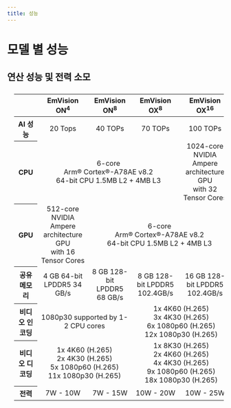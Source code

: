 ```yaml
---
title: 성능
---
```


# 모델 별 성능

## 연산 성능 및 전력 소모

<style>#emVision-spec {display: inline-block; margin: 0.5em 1em;} #emVision-spec td {font-size: 1em;}</style>
<div style="white-space: nowrap; overflow-x: auto; overflow-y: hidden;">
<table id="emVision-spec">
  <thead>
    <tr>
      <th style="text-align: center">&nbsp;</th>
      <th style="text-align: center">EmVision ON<sup>4</sup></th>
      <th style="text-align: center">EmVision ON<sup>8</sup></th>
      <th style="text-align: center">EmVision OX<sup>8</sup></th>
      <th style="text-align: center">EmVision OX<sup>16</sup></th>
    </tr>
  </thead>
  <tbody>
    <tr>
      <th style="text-align: center">AI 성능</th>
      <td style="text-align: center">20 Tops</td>
      <td style="text-align: center">40 TOPs</td>
      <td style="text-align: center">70 TOPs</td>
      <td style="text-align: center">100 TOPs</td>
    </tr>
    <tr>
      <th style="text-align: center">CPU</th>
      <td style="text-align: center" colspan="3"> 6-core​<br>Arm® Cortex®-A78AE v8.2<br>64-bit CPU​ 1.5MB L2 + 4MB L3</td>
      <td style="text-align: center">1024-core​<br>NVIDIA Ampere architecture GPU​<br>with 32 Tensor Cores​</td>
    </tr>
    <tr>
      <th style="text-align: center">GPU</th>
      <td style="text-align: center">512-core​<br>NVIDIA Ampere architecture GPU​<br>with 16 Tensor Cores​</td>
      <td style="text-align: center" colspan="3"> 6-core​<br>Arm® Cortex®-A78AE v8.2<br>64-bit CPU​ 1.5MB L2 + 4MB L3</td>
    </tr>
    <tr>
      <th style="text-align: center">공유 메모리</th>
      <td style="text-align: center">4 GB 64-bit LPDDR5​ 34 GB/s</td>
      <td style="text-align: center">8 GB 128-bit LPDDR5​ 68 GB/s</td>
      <td style="text-align: center">8 GB 128-bit LPDDR5​ 102.4GB/s</td>
      <td style="text-align: center">16 GB 128-bit LPDDR5​ 102.4GB/s</td>
    </tr>
    <tr>
      <th style="text-align: center">비디오 인코딩</th>
      <td style="text-align: center" colspan="2">1080p30 supported by 1-2 CPU cores​</td>
      <td style="text-align: center" colspan="2">1x 4K60 (H.265)​<br>3x 4K30 (H.265)​<br>6x 1080p60 (H.265)​<br>12x 1080p30 (H.265)</td>
    </tr>
    <tr>
      <th style="text-align: center">비디오 디코딩</th>
      <td style="text-align: center" colspan="2">1x 4K60 (H.265)<br>2x 4K30 (H.265)​<br>5x 1080p60 (H.265)<br>11x 1080p30 (H.265)​​</td>
      <td style="text-align: center" colspan="2">1x 8K30 (H.265)​<br>2x 4K60 (H.265)<br>4x 4K30 (H.265)​<br>9x 1080p60 (H.265)<br>18x 1080p30 (H.265)</td>
    </tr>
    <tr>
      <th style="text-align: center">전력</th>
      <td style="text-align: center">7W - 10W</td>
      <td style="text-align: center">7W - 15W</td>
      <td style="text-align: center">10W - 20W</td>
      <td style="text-align: center">10W - 25W</td>
    </tr>
  </tbody>
</table>
</div>
